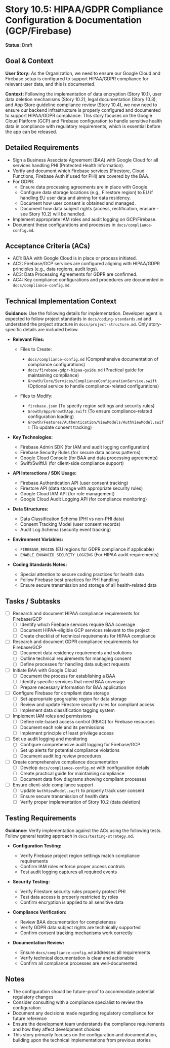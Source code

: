 # Story 10.5: HIPAA/GDPR Compliance Configuration & Documentation (GCP/Firebase)

**Status:** Draft

## Goal & Context

**User Story:** As the Organization, we need to ensure our Google Cloud and Firebase setup is configured to support HIPAA/GDPR compliance for relevant user data, and this is documented.

**Context:** Following the implementation of data encryption (Story 10.1), user data deletion mechanisms (Story 10.2), legal documentation (Story 10.3), and App Store guideline compliance review (Story 10.4), we now need to ensure our backend infrastructure is properly configured and documented to support HIPAA/GDPR compliance. This story focuses on the Google Cloud Platform (GCP) and Firebase configuration to handle sensitive health data in compliance with regulatory requirements, which is essential before the app can be released.

## Detailed Requirements

- Sign a Business Associate Agreement (BAA) with Google Cloud for all services handling PHI (Protected Health Information). 
- Verify and document which Firebase services (Firestore, Cloud Functions, Firebase Auth if used for PHI) are covered by the BAA.
- For GDPR:
  - Ensure data processing agreements are in place with Google.
  - Configure data storage locations (e.g., Firestore region) to EU if handling EU user data and aiming for data residency.
  - Document how user consent is obtained and managed.
  - Document how data subject rights (access, rectification, erasure - see Story 10.2) will be handled.
- Implement appropriate IAM roles and audit logging on GCP/Firebase.
- Document these configurations and processes in `docs/compliance-config.md`.

## Acceptance Criteria (ACs)

- AC1: BAA with Google Cloud is in place or process initiated.
- AC2: Firebase/GCP services are configured aligning with HIPAA/GDPR principles (e.g., data regions, audit logs).
- AC3: Data Processing Agreements for GDPR are confirmed.
- AC4: Key compliance configurations and procedures are documented in `docs/compliance-config.md`.

## Technical Implementation Context

**Guidance:** Use the following details for implementation. Developer agent is expected to follow project standards in `docs/coding-standards.md` and understand the project structure in `docs/project-structure.md`. Only story-specific details are included below.

- **Relevant Files:**

  - Files to Create: 
    - `docs/compliance-config.md` (Comprehensive documentation of compliance configurations)
    - `docs/firebase-gdpr-hipaa-guide.md` (Practical guide for maintaining compliance)
    - `Growth/Core/Services/ComplianceConfigurationService.swift` (Optional service to handle compliance-related configurations)
  
  - Files to Modify:
    - `firebase.json` (To specify region settings and security rules)
    - `Growth/App/GrowthApp.swift` (To ensure compliance-related configuration loading)
    - `Growth/Features/Authentication/ViewModels/AuthViewModel.swift` (To update consent tracking)

- **Key Technologies:**

  - Firebase Admin SDK (for IAM and audit logging configuration)
  - Firebase Security Rules (for secure data access patterns)
  - Google Cloud Console (for BAA and data processing agreements)
  - Swift/SwiftUI (for client-side compliance support)

- **API Interactions / SDK Usage:**

  - Firebase Authentication API (user consent tracking)
  - Firestore API (data storage with appropriate security rules)
  - Google Cloud IAM API (for role management)
  - Google Cloud Audit Logging API (for compliance monitoring)

- **Data Structures:**

  - Data Classification Schema (PHI vs non-PHI data)
  - Consent Tracking Model (user consent records)
  - Audit Log Schema (security event tracking)

- **Environment Variables:**

  - `FIREBASE_REGION` (EU regions for GDPR compliance if applicable)
  - `ENABLE_ENHANCED_SECURITY_LOGGING` (For HIPAA audit requirements)

- **Coding Standards Notes:**
  - Special attention to secure coding practices for health data
  - Follow Firebase best practices for PHI handling
  - Ensure secure transmission and storage of all health-related data

## Tasks / Subtasks

- [ ] Research and document HIPAA compliance requirements for Firebase/GCP
  - [ ] Identify which Firebase services require BAA coverage
  - [ ] Document HIPAA-eligible GCP services relevant to the project
  - [ ] Create checklist of technical requirements for HIPAA compliance
  
- [ ] Research and document GDPR compliance requirements for Firebase/GCP
  - [ ] Document data residency requirements and solutions
  - [ ] Outline technical requirements for managing consent
  - [ ] Define processes for handling data subject requests
  
- [ ] Initiate BAA with Google Cloud
  - [ ] Document the process for establishing a BAA
  - [ ] Identify specific services that need BAA coverage
  - [ ] Prepare necessary information for BAA application
  
- [ ] Configure Firebase for compliant data storage
  - [ ] Set appropriate geographic region for data storage
  - [ ] Review and update Firestore security rules for compliant access
  - [ ] Implement data classification tagging system
  
- [ ] Implement IAM roles and permissions
  - [ ] Define role-based access control (RBAC) for Firebase resources
  - [ ] Document each role and its permissions
  - [ ] Implement principle of least privilege access
  
- [ ] Set up audit logging and monitoring
  - [ ] Configure comprehensive audit logging for Firebase/GCP
  - [ ] Set up alerts for potential compliance violations
  - [ ] Document audit log review procedures
  
- [ ] Create comprehensive compliance documentation
  - [ ] Develop `docs/compliance-config.md` with configuration details
  - [ ] Create practical guide for maintaining compliance
  - [ ] Document data flow diagrams showing compliant processes
  
- [ ] Ensure client-side compliance support
  - [ ] Update `AuthViewModel.swift` to properly track user consent
  - [ ] Ensure secure transmission of health data
  - [ ] Verify proper implementation of Story 10.2 (data deletion)

## Testing Requirements

**Guidance:** Verify implementation against the ACs using the following tests. Follow general testing approach in `docs/testing-strategy.md`.

- **Configuration Testing:**
  - Verify Firebase project region settings match compliance requirements
  - Confirm IAM roles enforce proper access controls
  - Test audit logging captures all required events
  
- **Security Testing:**
  - Verify Firestore security rules properly protect PHI
  - Test data access is properly restricted by roles
  - Confirm encryption is applied to all sensitive data
  
- **Compliance Verification:**
  - Review BAA documentation for completeness
  - Verify GDPR data subject rights are technically supported
  - Confirm consent tracking mechanisms work correctly
  
- **Documentation Review:**
  - Ensure `docs/compliance-config.md` addresses all requirements
  - Verify technical documentation is clear and actionable
  - Confirm all compliance processes are well-documented

## Notes

- The configuration should be future-proof to accommodate potential regulatory changes
- Consider consulting with a compliance specialist to review the configuration
- Document any decisions made regarding regulatory compliance for future reference
- Ensure the development team understands the compliance requirements and how they affect development choices
- This story primarily focuses on the configuration and documentation, building upon the technical implementations from previous stories 